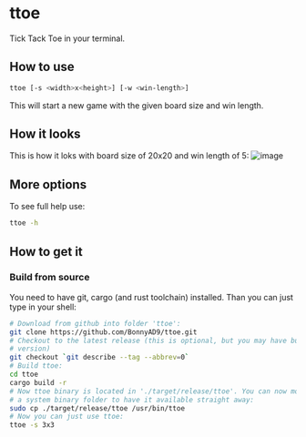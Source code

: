 # ttoe
Tick Tack Toe in your terminal.

## How to use
```sh
ttoe [-s <width>x<height>] [-w <win-length>]
```

This will start a new game with the given board size and win length.

## How it looks
This is how it loks with board size of 20x20 and win length of 5:
![image](https://github.com/user-attachments/assets/7246e9bd-e1ab-4a9a-9e8c-18e054eca6ea)

## More options
To see full help use:
```sh
ttoe -h
```

## How to get it

### Build from source
You need to have git, cargo (and rust toolchain) installed. Than you can
just type in your shell:
```sh
# Download from github into folder 'ttoe':
git clone https://github.com/BonnyAD9/ttoe.git
# Checkout to the latest release (this is optional, but you may have buggy
# version)
git checkout `git describe --tag --abbrev=0`
# Build ttoe:
cd ttoe
cargo build -r
# Now ttoe binary is located in './target/release/ttoe'. You can now move it into
# a system binary folder to have it available straight away:
sudo cp ./target/release/ttoe /usr/bin/ttoe
# Now you can just use ttoe:
ttoe -s 3x3
```
